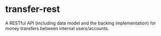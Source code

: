 # transfer-rest
A RESTful API (including data model and the backing implementation) for money  transfers between internal users/accounts.
